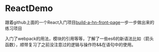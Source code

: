 # ReactDemo
跟着github上面的一个React入门项目<a href="https://github.com/theJian/build-a-hn-front-page">build-a-hn-front-page</a>一步一步做出来的练习项目

入门了webpack的用法，模块的引用等等，了解了一些es6的新语法比如（箭头函数），顺带复习了之前没注意过的逻辑与操作符&&在语句中的使用。
